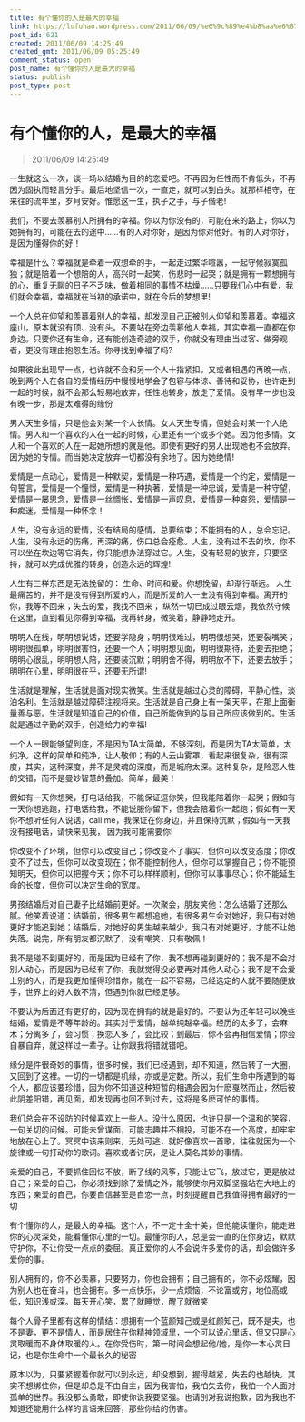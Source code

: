 ```yaml
---
title: 有个懂你的人是最大的幸福
link: https://lufuhao.wordpress.com/2011/06/09/%e6%9c%89%e4%b8%aa%e6%87%82%e4%bd%a0%e7%9a%84%e4%ba%ba%ef%bc%8c%e6%98%af%e6%9c%80%e5%a4%a7%e7%9a%84%e5%b9%b8%e7%a6%8f/
post_id: 621
created: 2011/06/09 14:25:49
created_gmt: 2011/06/09 05:25:49
comment_status: open
post_name: 有个懂你的人是最大的幸福
status: publish
post_type: post
---
```


# 有个懂你的人，是最大的幸福

> 2011/06/09 14:25:49

 

一生就这么一次，谈一场以结婚为目的的恋爱吧。不再因为任性而不肯低头，不再因为固执而轻言分手。最后地坚信一次，一直走，就可以到白头。就那样相守，在来往的流年里，岁月安好。惟愿这一生，执子之手，与子偕老!

我们，不要去羡慕别人所拥有的幸福。你以为你没有的，可能在来的路上，你以为她拥有的，可能在去的途中……有的人对你好，是因为你对他好。有的人对你好，是因为懂得你的好！

幸福是什么？幸福就是牵着一双想牵的手，一起走过繁华喧嚣，一起守候寂寞孤独；就是陪着一个想陪的人，高兴时一起笑，伤悲时一起哭；就是拥有一颗想拥有的心，重复无聊的日子不乏味，做着相同的事情不枯燥......只要我们心中有爱，我们就会幸福，幸福就在当初的承诺中，就在今后的梦想里!

一个人总在仰望和羡慕着别人的幸福，却发现自己正被别人仰望和羡慕着。幸福这座山，原本就没有顶、没有头。不要站在旁边羡慕他人幸福，其实幸福一直都在你身边。只要你还有生命，还有能创造奇迹的双手，你就没有理由当过客、做旁观者，更没有理由抱怨生活。你寻找到幸福了吗?

如果彼此出现早一点，也许就不会和另一个人十指紧扣。又或者相遇的再晚一点，晚到两个人在各自的爱情经历中慢慢地学会了包容与体谅、善待和妥协，也许走到一起的时候，就不会那么轻易地放弃，任性地转身，放走了爱情。没有早一步也没有晚一步，那是太难得的缘份

男人天生多情，只是他会对某一个人长情。女人天生专情，但她会对某一个人绝情。男人和一个喜欢的人在一起的时候，心里还有一个或多个她。因为他多情。女人和一个喜欢的人在一起她所想的就是他。即使有更好的男人出现她也不会放弃。因为她的专情。而当她决定放弃一切都没有余地了。因为她绝情!

爱情是一点动心，爱情是一种默契，爱情是一种巧遇，爱情是一个约定，爱情是一句誓言，爱情是一个憧憬，爱情是一种执著，爱情是一种忠诚，爱情是一种守望，爱情是一屡思念，爱情是一丝惆怅，爱情是一声叹息，爱情是一种哀怨，爱情是一种痴迷，爱情是一种怀念！ 

人生，没有永远的爱情，没有结局的感情，总要结束；不能拥有的人，总会忘记。人生，没有永远的伤痛，再深的痛，伤口总会痊愈。人生，没有过不去的坎，你不可以坐在坎边等它消失，你只能想办法穿过它。人生，没有轻易的放弃，只要坚持，就可以完成优雅的转身，创造永远的辉煌!

人生有三样东西是无法挽留的： 生命、时间和爱。你想挽留，却渐行渐远。 人生最痛苦的，并不是没有得到所爱的人，而是所爱的人一生没有得到幸福。离开的你，我等不回来；失去的爱，我找不回来； 纵然一切已成过眼云烟，我依然守候在这里，直到看见你得到幸福，我再转身，微笑着，静静地走开。

明明人在线，明明想说话，还要学隐身；明明很难过，明明很想哭，还要裂嘴笑；明明很孤单，明明很害怕，还要一个人；明明想见面，明明很期待，还要去拒绝；明明心很乱，明明想人陪，还要装沉默；明明舍不得，明明放不下，还要去放手；明明在心里，明明很在乎，还要无所谓!

生活就是理解，生活就是面对现实微笑。生活就是越过心灵的障碍，平静心性，淡泊名利。生活就是越过障碍注视将来。生活就是自己身上有一架天平，在那上面衡量善与恶。生活就是知道自己的价值，自己所能做到的与自己所应该做到的。生活就是通过辛勤的双手，创造给力的幸福!

一个人一眼能够望到底，不是因为TA太简单，不够深刻，而是因为TA太简单，太纯净。这样的简单和纯净，让人敬仰；有的人云山雾罩，看起来很复杂，很有深度，其实，这种深度，并不是灵魂的深度，而是城府太深。这种复杂，是险恶人性的交错，而不是曼妙智慧的叠加。简单，最美！

假如有一天你想哭，打电话给我，不能保证逗你笑，但我能陪着你一起哭；假如有一天你想逃跑，打电话给我，不能说服你留下，但我会陪着你一起跑；假如有一天你不想听任何人说话，call me，我保证在你身边，并且保持沉默；假如有一天我没有接电话，请快来见我， 因为我可能需要你! 

你改变不了环境，但你可以改变自己；你改变不了事实，但你可以改变态度；你改变不了过去，但你可以改变现在；你不能控制他人，但你可以掌握自己；你不能预知明天，但你可以把握今天；你不可以样样顺利，但你可以事事尽心；你不能延生命的长度，但你可以决定生命的宽度。

男孩结婚后对自己妻子比结婚前更好。一次聚会，朋友笑他：怎么结婚了还那么腻。他笑着说道：结婚前，很多男生都想追她，有很多男生会对她好，我只有对她更好才能追到她；结婚后，对她好的男生越来越少，我只有对她更好，才能不让她失落。说完，所有朋友都沉默了，没有嘲笑，只有敬佩！

我不是碰不到更好的，而是因为已经有了你，我不想再碰到更好的；我不是不会对别人动心，而是因为已经有了你，我就觉得没必要再对其他人动心；我不是不会爱上别的人，而是我更加懂得珍惜你，能在一起不容易，已经选定的人就不要随便放手，世界上的好人数不清，但遇到你就已经足够。

不要认为后面还有更好的，因为现在拥有的就是最好的。不要认为还年轻可以晚些结婚，爱情是不等年龄的。其实对于爱情，越单纯越幸福。经历的太多了，会麻木；分离多了，会习惯；换恋人多了，会比较；到最后，你不会再相信爱情；你会自暴自弃，就这样过一辈子。让你跟我将错就错吧。

缘分是件很奇妙的事情，很多时候，我们已经遇到，却不知道，然后转了一大圈，又回到了这裡。一切的一切都是机缘，亦或是定数。所以，我们生命中所遇到的每个人，都应该要珍惜，因为你不知道这种短暂的相遇会因为什麽戛然而止，然后彼此阴差阳错，再见面，却发现再也回不到过去，这将是多麽可怕的事情。

我们总会在不设防的时候喜欢上一些人。没什么原因，也许只是一个温和的笑容，一句关切的问候。可能未曾谋面，可能志趣并不相投，可能不在一个高度，却牢牢地放在心上了。冥冥中该来则来，无处可逃，就好像喜欢一首歌，往往就因为一个旋律或一句打动你的歌词。喜欢或者讨厌，是让人莫名其妙的事情。

亲爱的自己，不要抓住回忆不放，断了线的风筝，只能让它飞，放过它，更是放过自己；亲爱的自己，你必须找到除了爱情之外，能够使你用双脚坚强站在大地上的东西；亲爱的自己，你要自信甚至是自恋一点，时刻提醒自己我值得拥有最好的一切

有个懂你的人，是最大的幸福。这个人，不一定十全十美，但他能读懂你，能走进你的心灵深处，能看懂你心里的一切。最懂你的人，总是会一直的在你身边，默默守护你，不让你受一点点的委屈。真正爱你的人不会说许多爱你的话，却会做许多爱你的事。

别人拥有的，你不必羡慕，只要努力，你也会拥有；自己拥有的，你不必炫耀，因为别人也在奋斗，也会拥有。多一点快乐，少一点烦恼，不论富或穷，地位高或低，知识浅或深。每天开心笑，累了就睡觉，醒了就微笑

每个人骨子里都有这样的情结：想拥有一个蓝颜知己或是红颜知己，既不是夫，也不是妻，更不是情人，而是居住在你精神领域里，一个可以说心里话，但又只是心灵取暖而不身体取暖的人。在你受伤时，第一时间会想起他/她，是你一本心灵日记，也是你生命中一个最长久的秘密

原本以为，只要紧握着你就可以到永远，却没想到，握得越紧，失去的也越快。其实不想绑住你，但是却总是不由自主，因为我害怕，我怕失去你，我怕一个人面对孤单的世界。我没那么勇敢，即使你说我要坚强。也请别对我说抱歉，因为我也不知道还能用什么样的言语来回答，那些你给的伤害。
